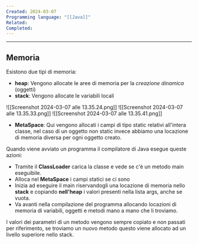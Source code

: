 ```yaml
---
Created: 2024-03-07
Programming language: "[[Java]]"
Related: 
Completed:
---
```

---
## Memoria

[](https://github.com/alem1105/Quartz/blob/v4/content/Secondo%20Semestre/Metodologie%20di%20Programmazione/Metodologie%20di%20Programmazione%20-%20Lezione%203.md#memoria)

Esistono due tipi di memoria:

- **heap**: Vengono allocate le aree di memoria per la _creazione dinamica_ (oggetti)
- **stack**: Vengono allocate le variabili locali

![[Screenshot 2024-03-07 alle 13.35.24.png]] ![[Screenshot 2024-03-07 alle 13.35.33.png]] ![[Screenshot 2024-03-07 alle 13.35.41.png]]

- **MetaSpace**: Qui vengono allocati i campi di tipo static relativi all'intera classe, nel caso di un oggetto non static invece abbiamo una locazione di memoria diversa per ogni oggetto creato.

Quando viene avviato un programma il compilatore di Java esegue queste azioni:

- Tramite il **ClassLoader** carica la classe e vede se c'è un metodo main eseguibile.
- Alloca nel **MetaSpace** i campi statici se ci sono
- Inizia ad eseguire il main riservandogli una locazione di memoria nello **stack** e copiando **nell'heap** i valori presenti nella lista args, anche se vuota.
- Va avanti nella compilazione del programma allocando locazioni di memoria di variabili, oggetti e metodi mano a mano che li troviamo.

I valori dei parametri di un metodo vengono sempre copiato e non passati per riferimento, se troviamo un nuovo metodo questo viene allocato ad un livello superiore nello stack.